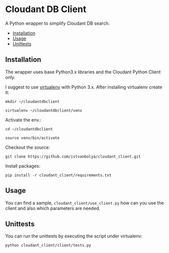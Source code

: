 # Cloudant DB Client
A Python wrapper to simplify Cloudant DB search.

* [Installation](#installation)
* [Usage](#usage)
* [Unittests](#unittests)

## Installation
The wrapper uses base Python3.x libraries and the Cloudant Python Client only.

I suggest to use [virtualenv](https://www.pythonforbeginners.com/basics/how-to-use-python-virtualenv) with Python 3.x.
After installing virtualenv create it:

`mkdir ~/cloudantdbclient`

`virtualenv ~/cloudantdbclient/venv`

Activate the env.:

`cd ~/cloudantdbclient`

`source venv/bin/activate`

Checkout the source:

`git clone https://github.com/istvanbolya/cloudant_client.git`

Install packages:

`pip install -r cloudant_client/requirements.txt`
    
 ## Usage
 You can find a sample, `cloudant_client/use_client.py` how can you use the client and also which parameters are needed.
 
 ## Unittests
 You can run the unittests by executing the script under virtualenv:
 
 `python cloudant_client/client/tests.py`
